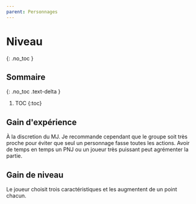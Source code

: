 ```yaml
---
parent: Personnages
---
```


# Niveau

{: .no_toc }

<!-- prettier-ignore-start -->
## Sommaire
{: .no_toc .text-delta }

1. TOC
{:toc}

<!-- prettier-ignore-end -->

## Gain d'expérience

À la discretion du MJ.
Je recommande cependant que le groupe soit très proche pour éviter que seul un
personnage fasse toutes les actions. Avoir de temps en temps un PNJ ou un joueur très puissant peut agrémenter la partie.

## Gain de niveau

Le joueur choisit trois caractéristiques et les augmentent de un point chacun.
